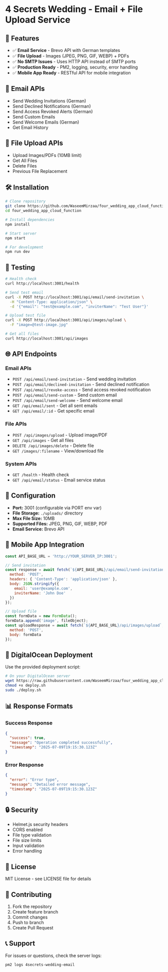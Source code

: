 # 4 Secrets Wedding - Email + File Upload Service

## 🚀 Features

- ✅ **Email Service** - Brevo API with German templates
- ✅ **File Upload** - Images (JPEG, PNG, GIF, WEBP) + PDFs
- ✅ **No SMTP Issues** - Uses HTTP API instead of SMTP ports
- ✅ **Production Ready** - PM2, logging, security, error handling
- ✅ **Mobile App Ready** - RESTful API for mobile integration

## 📧 Email APIs

- Send Wedding Invitations (German)
- Send Declined Notifications (German)
- Send Access Revoked Alerts (German)
- Send Custom Emails
- Send Welcome Emails (German)
- Get Email History

## 📄 File Upload APIs

- Upload Images/PDFs (10MB limit)
- Get All Files
- Delete Files
- Previous File Replacement

## 🛠️ Installation

```bash
# Clone repository
git clone https://github.com/WaseemMirzaa/four_wedding_app_cloud_function.git
cd four_wedding_app_cloud_function

# Install dependencies
npm install

# Start server
npm start

# For development
npm run dev
```

## 🧪 Testing

```bash
# Health check
curl http://localhost:3001/health

# Send test email
curl -X POST http://localhost:3001/api/email/send-invitation \
  -H "Content-Type: application/json" \
  -d '{"email": "test@example.com", "inviterName": "Test User"}'

# Upload test file
curl -X POST http://localhost:3001/api/images/upload \
  -F "image=@test-image.jpg"

# Get all files
curl http://localhost:3001/api/images
```

## 🌐 API Endpoints

### Email APIs
- `POST /api/email/send-invitation` - Send wedding invitation
- `POST /api/email/declined-invitation` - Send declined notification
- `POST /api/email/revoke-access` - Send access revoked notification
- `POST /api/email/send-custom` - Send custom email
- `POST /api/email/send-welcome` - Send welcome email
- `GET /api/email/sent` - Get all sent emails
- `GET /api/email/:id` - Get specific email

### File APIs
- `POST /api/images/upload` - Upload image/PDF
- `GET /api/images` - Get all files
- `DELETE /api/images/delete` - Delete file
- `GET /images/:filename` - View/download file

### System APIs
- `GET /health` - Health check
- `GET /api/email/status` - Email service status

## 🔧 Configuration

- **Port:** 3001 (configurable via PORT env var)
- **File Storage:** `./uploads/` directory
- **Max File Size:** 10MB
- **Supported Files:** JPEG, PNG, GIF, WEBP, PDF
- **Email Service:** Brevo API

## 📱 Mobile App Integration

```javascript
const API_BASE_URL = 'http://YOUR_SERVER_IP:3001';

// Send invitation
const response = await fetch(`${API_BASE_URL}/api/email/send-invitation`, {
  method: 'POST',
  headers: { 'Content-Type': 'application/json' },
  body: JSON.stringify({
    email: 'user@example.com',
    inviterName: 'John Doe'
  })
});

// Upload file
const formData = new FormData();
formData.append('image', fileObject);
const uploadResponse = await fetch(`${API_BASE_URL}/api/images/upload`, {
  method: 'POST',
  body: formData
});
```

## 🚀 DigitalOcean Deployment

Use the provided deployment script:

```bash
# On your DigitalOcean server
wget https://raw.githubusercontent.com/WaseemMirzaa/four_wedding_app_cloud_function/main/deploy.sh
chmod +x deploy.sh
sudo ./deploy.sh
```

## 📊 Response Formats

### Success Response
```json
{
  "success": true,
  "message": "Operation completed successfully",
  "timestamp": "2025-07-09T19:15:30.123Z"
}
```

### Error Response
```json
{
  "error": "Error type",
  "message": "Detailed error message",
  "timestamp": "2025-07-09T19:15:30.123Z"
}
```

## 🔒 Security

- Helmet.js security headers
- CORS enabled
- File type validation
- File size limits
- Input validation
- Error handling

## 📝 License

MIT License - see LICENSE file for details

## 🤝 Contributing

1. Fork the repository
2. Create feature branch
3. Commit changes
4. Push to branch
5. Create Pull Request

## 📞 Support

For issues or questions, check the server logs:
```bash
pm2 logs 4secrets-wedding-email
```
